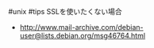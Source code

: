 #unix
#tips
SSLを使いたくない場合
* http://www.mail-archive.com/debian-user@lists.debian.org/msg46764.html


